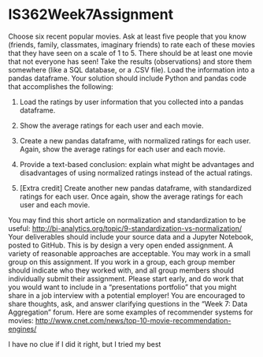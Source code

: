 # IS362Week7Assignment

Choose six recent popular movies. Ask at least five people that you know (friends, family, classmates, imaginary friends) to rate each of these movies that they have seen on a scale of 1 to 5. There should be at least one movie that not everyone has seen!
Take the results (observations) and store them somewhere (like a SQL database, or a .CSV file). Load the information into a pandas dataframe. Your solution should include Python and pandas code that accomplishes the following:
1. Load the ratings by user information that you collected into a pandas dataframe.

2. Show the average ratings for each user and each movie.
3. Create a new pandas dataframe, with normalized ratings for each user. Again, show the average ratings for each user and each movie.
4. Provide a text-based conclusion: explain what might be advantages and disadvantages of using normalized ratings instead of the actual ratings.
5. [Extra credit] Create another new pandas dataframe, with standardized ratings for each user. Once again, show the average ratings for each user and each movie.

You may find this short article on normalization and standardization to be useful:
http://bi-analytics.org/topic/9-standardization-vs-normalization/
Your deliverables should include your source data and a Jupyter Notebook, posted to GitHub.
This is by design a very open ended assignment. A variety of reasonable approaches are acceptable.
You may work in a small group on this assignment. If you work in a group, each group member should indicate who they worked with, and all group members should individually submit their assignment.
Please start early, and do work that you would want to include in a “presentations portfolio” that you might share in a job interview with a potential employer! You are encouraged to share thoughts, ask, and answer clarifying questions in the “Week 7: Data Aggregation” forum.
Here are some examples of recommender systems for movies:
http://www.cnet.com/news/top-10-movie-recommendation-engines/

I have no clue if I did it right, but I tried my best
